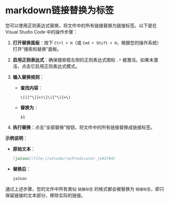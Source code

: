 # markdown链接替换为标签

您可以使用正则表达式替换，将文件中的所有链接替换为链接标签。以下是在 Visual Studio Code 中的操作步骤：

1. **打开替换面板**：按下 `Ctrl + H`（或 `Cmd + Shift + H`，根据您的操作系统）打开“搜索和替换”面板。

2. **启用正则表达式**：确保搜索框左侧的正则表达式图标 `.*` 被激活。如果未激活，点击它启用正则表达式模式。

3. **输入替换规则**：

   - **查找内容**：

     ```regex
     \[([^\]]+)\]\([^\)]+\)
     ```

   - **替换为**：

     ```regex
     $1
     ```

4. **执行替换**：点击“全部替换”按钮，将文件中的所有链接替换成链接标签。

**示例说明**：

- **原始文本**：

  ```markdown
  [jaJson](file://atcoder/acPredicator.js#27#4)
  ```

- **替换后**：

  ```markdown
  jaJson
  ```

通过上述步骤，您的文件中所有类似 `链接标签` 的格式都会被替换为 `链接标签`，即只保留链接的文本部分，移除实际的链接。
